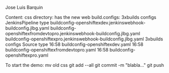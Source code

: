 Jose Luis Barquin

Content:
    css directory: has the new web
    build.configs:
        3xbuilds configs JenkinsPipeline type
            buildconfig-openshiftexdev.jenkinswebhook-buildconfig.jlbg.yaml
            buildconfig-openshiftexfromdevtopro.jenkinswebhook-buildconfig.jlbg.yaml
            buildconfig-openshiftexpro.jenkinswebhook-buildconfig.jlbg.yaml
        3xbuilds configs Source type
            16:58 buildconfig-openshiftexdev.yaml
            16:58 buildconfig-openshiftexfromdevtopro.yaml
            16:58 buildconfig-openshiftexpro.yaml

To start the demo:
    mv old css
    git add --all
    git commit -m "blabla..."
    git push